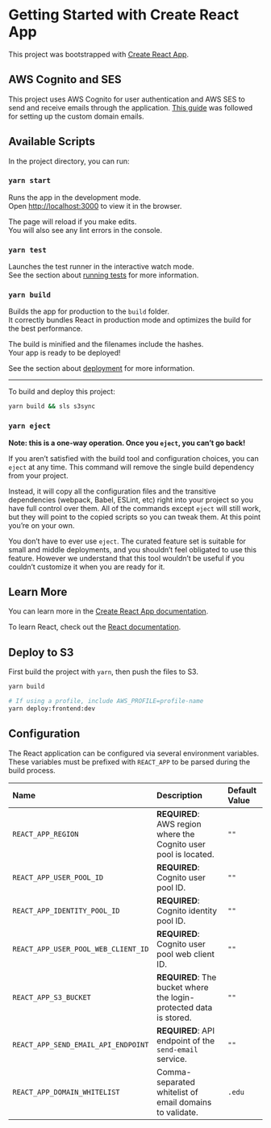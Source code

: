 # Getting Started with Create React App

This project was bootstrapped with [Create React App](https://github.com/facebook/create-react-app).

## AWS Cognito and SES

This project uses AWS Cognito for user authentication and AWS SES to send and receive emails through the application.
[This guide](https://medium.com/responsetap-engineering/easily-create-email-addresses-for-your-route53-custom-domain-589d099dd0f2) was followed for setting up the custom domain emails.

## Available Scripts

In the project directory, you can run:

### `yarn start`

Runs the app in the development mode.\
Open [http://localhost:3000](http://localhost:3000) to view it in the browser.

The page will reload if you make edits.\
You will also see any lint errors in the console.

### `yarn test`

Launches the test runner in the interactive watch mode.\
See the section about [running tests](https://facebook.github.io/create-react-app/docs/running-tests) for more information.

### `yarn build`

Builds the app for production to the `build` folder.\
It correctly bundles React in production mode and optimizes the build for the best performance.

The build is minified and the filenames include the hashes.\
Your app is ready to be deployed!

See the section about [deployment](https://facebook.github.io/create-react-app/docs/deployment) for more information.

---

To build and deploy this project:

```bash
yarn build && sls s3sync
```

### `yarn eject`

**Note: this is a one-way operation. Once you `eject`, you can’t go back!**

If you aren’t satisfied with the build tool and configuration choices, you can `eject` at any time. This command will remove the single build dependency from your project.

Instead, it will copy all the configuration files and the transitive dependencies (webpack, Babel, ESLint, etc) right into your project so you have full control over them. All of the commands except `eject` will still work, but they will point to the copied scripts so you can tweak them. At this point you’re on your own.

You don’t have to ever use `eject`. The curated feature set is suitable for small and middle deployments, and you shouldn’t feel obligated to use this feature. However we understand that this tool wouldn’t be useful if you couldn’t customize it when you are ready for it.

## Learn More

You can learn more in the [Create React App documentation](https://facebook.github.io/create-react-app/docs/getting-started).

To learn React, check out the [React documentation](https://reactjs.org/).

## Deploy to S3

First build the project with `yarn`, then push the files to S3.

```bash
yarn build

# If using a profile, include AWS_PROFILE=profile-name
yarn deploy:frontend:dev
```

## Configuration

The React application can be configured via several environment variables. These variables must be prefixed with `REACT_APP` to be parsed during the build process.

| Name | Description | Default Value |
| :--- | :--- | :--- |
| `REACT_APP_REGION` | **REQUIRED**: AWS region where the Cognito user pool is located. | `""` |
| `REACT_APP_USER_POOL_ID` | **REQUIRED**: Cognito user pool ID. | `""` |
| `REACT_APP_IDENTITY_POOL_ID` | **REQUIRED**: Cognito identity pool ID. | `""` |
| `REACT_APP_USER_POOL_WEB_CLIENT_ID` | **REQUIRED**: Cognito user pool web client ID. | `""` |
| `REACT_APP_S3_BUCKET` | **REQUIRED**: The bucket where the login-protected data is stored. | `""` |
| `REACT_APP_SEND_EMAIL_API_ENDPOINT` | **REQUIRED**: API endpoint of the `send-email` service. | `""` |
| `REACT_APP_DOMAIN_WHITELIST` | Comma-separated whitelist of email domains to validate.  | `.edu` |
